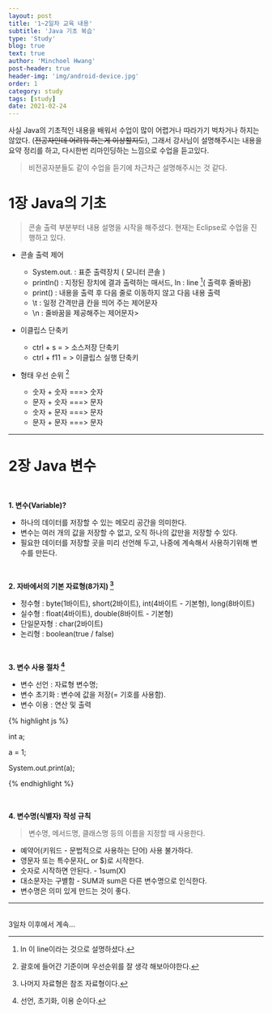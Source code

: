```yaml
---
layout: post
title: '1~2일차 교육 내용'
subtitle: 'Java 기초 복습'
type: 'Study'
blog: true
text: true
author: 'Minchoel Hwang'
post-header: true
header-img: 'img/android-device.jpg'
order: 1
category: study
tags: [study]
date: 2021-02-24
---
```


사실 Java의 기초적인 내용을 배워서 수업이 많이 어렵거나 따라가기 벅차거나 하지는 않았다. (~~전공자인데 어려워 하는게 이상할지도~~), 그래서 강사님이 설명해주시는 내용을 요약 정리를 하고, 다시한번 리마인딩하는 느낌으로 수업을 듣고있다.

> 비전공자분들도 같이 수업을 듣기에 차근차근 설명해주시는 것 같다.

# 1장 Java의 기초

> 콘솔 출력 부분부터 내용 설명을 시작을 해주셨다.
> 현재는 Eclipse로 수업을 진행하고 있다.

- 콘솔 출력 제어

  - System.out. : 표준 출력장치 ( 모니터 콘솔 )
  - println() : 지정된 장치에 결과 출력하는 매서드, ln : line [^1]( 출력후 줄바꿈)
  - print() : 내용을 출력 후 다음 줄로 이동하지 않고 다음 내용 출력
  - \t : 일정 간격만큼 칸을 띄어 주는 제어문자
  - \n : 줄바꿈을 제공해주는 제어문자>

- 이클립스 단축키

  - ctrl + s = > 소스저장 단축키
  - ctrl + f11 = > 이클립스 실행 단축키

- 형태 우선 순위 [^2]
  - 숫자 + 숫자 ===> 숫자
  - 문자 + 숫자 ===> 문자
  - 숫자 + 문자 ===> 문자
  - 문자 + 문자 ===> 문자

[^1]: ln 이 line이라는 것으로 설명하셨다.
[^2]: 괄호에 들어간 기준이며 우선순위를 잘 생각 해보아야한다.

---

# 2장 Java 변수

<br/>

**1. 변수(Variable)?**

- 하나의 데이터를 저장할 수 있는 메모리 공간을 의미한다.
- 변수는 여러 개의 값을 저장할 수 없고, 오직 하나의 값만을 저장할 수 있다.
- 필요한 데이터를 저장할 곳을 미리 선언해 두고, 나중에 계속해서 사용하기위해 변수를 만든다.

<br/>

**2. 자바에서의 기본 자료형(8가지) [^3]**

- 정수형 : byte(1바이트), short(2바이트), int(4바이트 - 기본형), long(8바이트)
- 실수형 : float(4바이트), double(8바이트 - 기본형)
- 단일문자형 : char(2바이트)
- 논리형 : boolean(true / false)

[^3]: 나머지 자료형은 참조 자료형이다.

<br/>

**3. 변수 사용 절차 [^4]**

- 변수 선언 : 자료형 변수명;
- 변수 초기화 : 변수에 값을 저장(= 기호를 사용함).
- 변수 이용 : 연산 및 출력

{% highlight js %}

int a;

a = 1;

System.out.print(a);

{% endhighlight %}

[^4]: 선언, 초기화, 이용 순이다.

<br/>

**4. 변수명(식별자) 작성 규칙**

> 변수명, 메서드명, 클래스명 등의 이름을 지정할 때 사용한다.

- 예약어(키워드 - 문법적으로 사용하는 단어) 사용 불가하다.
- 영문자 또는 특수문자(\_ or $)로 시작한다.
- 숫자로 시작하면 안된다. - 1sum(X)
- 대소문자는 구별함 - SUM과 sum은 다른 변수명으로 인식한다.
- 변수명은 의미 있게 만드는 것이 좋다.

---

<br/>
3일차 이후에서 계속...
